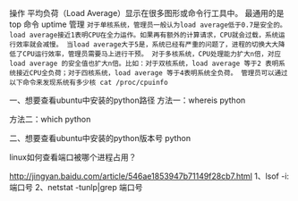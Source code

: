 操作
平均负荷（Load Average）显示在很多图形或命令行工具中。
最通用的是 top 命令 uptime
管理
`对于单核系统，管理员一般认为load average低于0.7是安全的。load average接近1表明CPU在全力运作。如果再有额外的计算请求，CPU就会过载，系统运行效率就会减慢。
当load average大于5是，系统已经有严重的问题了，进程的切换大大降低了CPU运行效率，管理员需要马上进行干预。
对于多核系统，CPU处理能力扩大n倍，对应load average 的安全值也扩大n倍。比如：对于双核系统，load average 等于2 表明系统接近CPU全负荷；对于四核系统，load average 等于4表明系统全负荷。
管理员可以通过以下命令来发现系统有多少核
cat /proc/cpuinfo`


一、想要查看ubuntu中安装的python路径
方法一：whereis python

方法二：which python

二、想要查看ubuntu中安装的python版本号
python


linux如何查看端口被哪个进程占用？ 

http://jingyan.baidu.com/article/546ae1853947b71149f28cb7.html
1、lsof -i:端口号
2、netstat -tunlp|grep 端口号